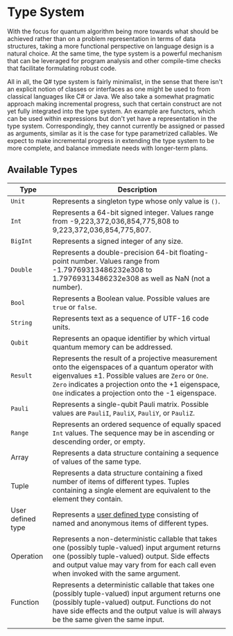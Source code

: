 # Type System

With the focus for quantum algorithm being more towards what should be achieved rather than on a problem representation in terms of data structures, taking a more functional perspective on language design is a natural choice. At the same time, the type system is a powerful mechanism that can be leveraged for program analysis and other compile-time checks that facilitate formulating robust code. 

All in all, the Q# type system is fairly minimalist, in the sense that there isn't an explicit notion of classes or interfaces as one might be used to from classical languages like C# or Java. We also take a somewhat pragmatic approach making incremental progress, such that certain construct are not yet fully integrated into the type system. An example are functors, which can be used within expressions but don't yet have a representation in the type system. Correspondingly, they cannot currently be assigned or passed as arguments, similar as it is the case for type parametrized callables.
We expect to make incremental progress in extending the type system to be more complete, and balance immediate needs with longer-term plans. 

## Available Types

Type | Description
---------|----------
 `Unit` | Represents a singleton type whose only value is `()`.
 `Int` | Represents a 64-bit signed integer. Values range from -9,223,372,036,854,775,808 to 9,223,372,036,854,775,807.
 `BigInt` | Represents a signed integer of any size.
 `Double` | Represents a double-precision 64-bit floating-point number. Values range from -1.79769313486232e308 to 1.79769313486232e308 as well as NaN (not a number).
 `Bool` | Represents a Boolean value. Possible values are `true` or `false`.
 `String` | Represents text as a sequence of UTF-16 code units.
 `Qubit` | Represents an opaque identifier by which virtual quantum memory can be addressed.
 `Result` | Represents the result of a projective measurement onto the eigenspaces of a quantum operator with eigenvalues ±1. Possible values are `Zero` or `One`. `Zero` indicates a projection onto the +1 eigenspace, `One` indicates a projection onto the -1 eigenspace.
 `Pauli` | Represents a single-qubit Pauli matrix. Possible values are `PauliI`, `PauliX`, `PauliY`, or `PauliZ`.
 `Range` | Represents an ordered sequence of equally spaced `Int` values. The sequence may be in ascending or descending order, or empty.
 Array | Represents a data structure containing a sequence of values of the same type.
 Tuple | Represents a data structure containing a fixed number of items of different types. Tuples containing a single element are equivalent to the element they contain.
 User defined type | Represents a [user defined type](https://github.com/microsoft/qsharp-language/blob/main/Specifications/Language/1_ProgramStructure/2_TypeDeclarations.md) consisting of named and anonymous items of different types.  
 Operation | Represents a non-deterministic callable that takes one (possibly tuple-valued) input argument returns one (possibly tuple-valued) output. Side effects and output value may vary from for each call even when invoked with the same argument.
 Function | Represents a deterministic callable that takes one (possibly tuple-valued) input argument returns one (possibly tuple-valued) output. Functions do not have side effects and the output value is will always be the same given the same input. 
 | | |
